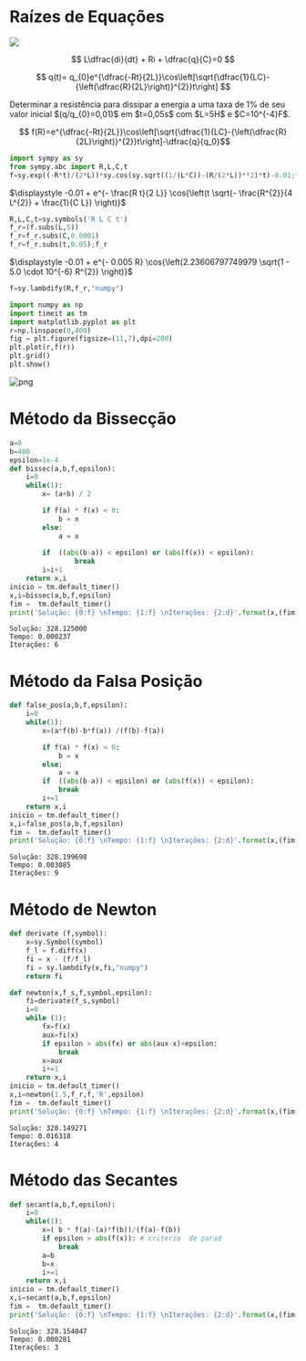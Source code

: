 <h1> Raízes de Equações</h1>

<img src="Circuito.png" >

$$ L\dfrac{di}{dt} + Ri + \dfrac{q}{C}=0 $$

$$ q(t)= q_{0}e^{\dfrac{-Rt}{2L}}\cos\left[\sqrt{\dfrac{1}{LC}-{\left(\dfrac{R}{2L}\right)}^{2}}t\right] $$

<p>Determinar a resistência para dissipar a energia a uma taxa de 1% de seu valor inicial $(q/q_{0}=0,01)$ em $t=0,05s$ com $L=5H$ e $C=10^{-4}F$.</p>

$$ f(R)=e^{\dfrac{-Rt}{2L}}\cos\left[\sqrt{\dfrac{1}{LC}-{\left(\dfrac{R}{2L}\right)}^{2}}t\right]-\dfrac{q}{q_0}$$


```python
import sympy as sy
from sympy.abc import R,L,C,t
f=sy.exp((-R*t)/(2*L))*sy.cos(sy.sqrt((1/(L*C))-(R/(2*L))**2)*t)-0.01;f
```




$\displaystyle -0.01 + e^{- \frac{R t}{2 L}} \cos{\left(t \sqrt{- \frac{R^{2}}{4 L^{2}} + \frac{1}{C L}} \right)}$




```python
R,L,C,t=sy.symbols('R L C t')
f_r=(f.subs(L,5))
f_r=f_r.subs(C,0.0001)
f_r=f_r.subs(t,0.05);f_r
```




$\displaystyle -0.01 + e^{- 0.005 R} \cos{\left(2.23606797749979 \sqrt{1 - 5.0 \cdot 10^{-6} R^{2}} \right)}$




```python
f=sy.lambdify(R,f_r,"numpy")
```


```python
import numpy as np
import timeit as tm
import matplotlib.pyplot as plt
r=np.linspace(0,400)
fig = plt.figure(figsize=(11,7),dpi=200)
plt.plot(r,f(r))
plt.grid()
plt.show()
```


![png](output_9_0.png)


<h1> Método da Bissecção</h1>


```python
a=0
b=400
epsilon=1e-4
def bissec(a,b,f,epsilon):
    i=0
    while(1):
        x= (a+b) / 2 

        if f(a) * f(x) < 0:
            b = x
        else:
            a = x
        
        if  ((abs(b-a)) < epsilon) or (abs(f(x)) < epsilon):
                break
        i=i+1
    return x,i
inicio = tm.default_timer()
x,i=bissec(a,b,f,epsilon)
fim =  tm.default_timer()
print('Solução: {0:f} \nTempo: {1:f} \nIterações: {2:d}'.format(x,(fim-inicio),i))
```

    Solução: 328.125000 
    Tempo: 0.000237 
    Iterações: 6


<h1> Método da Falsa Posição</h1>


```python
def false_pos(a,b,f,epsilon):
    i=0
    while(1): 
        x=(a*f(b)-b*f(a)) /(f(b)-f(a)) 

        if f(a) * f(x) < 0:
            b = x
        else:
            a = x
        if  ((abs(b-a)) < epsilon) or (abs(f(x)) < epsilon): 
            break
        i+=1   
    return x,i
inicio = tm.default_timer()
x,i=false_pos(a,b,f,epsilon)
fim =  tm.default_timer()
print('Solução: {0:f} \nTempo: {1:f} \nIterações: {2:d}'.format(x,(fim-inicio),i))
```

    Solução: 328.199698 
    Tempo: 0.003085 
    Iterações: 9


<h1> Método de Newton</h1>


```python
def derivate (f,symbol):
    x=sy.Symbol(symbol)
    f_l = f.diff(x)
    fi = x - (f/f_l)
    fi = sy.lambdify(x,fi,"numpy") 
    return fi
```


```python
def newton(x,f_s,f,symbol,epsilon):
    fi=derivate(f_s,symbol)
    i=0
    while (1):
        fx=f(x)
        aux=fi(x)
        if epsilon > abs(fx) or abs(aux-x)<epsilon:
            break
        x=aux
        i+=1
    return x,i
inicio = tm.default_timer()
x,i=newton(1.5,f_r,f,'R',epsilon)
fim =  tm.default_timer()
print('Solução: {0:f} \nTempo: {1:f} \nIterações: {2:d}'.format(x,(fim-inicio),i))
```

    Solução: 328.149271 
    Tempo: 0.016318 
    Iterações: 4


<h1> Método das Secantes</h1>


```python
def secant(a,b,f,epsilon):
    i=0
    while(1):
        x=( b * f(a)-(a)*f(b))/(f(a)-f(b))
        if epsilon > abs(f(x)): # criterio  de parad
            break
        a=b
        b=x
        i+=1
    return x,i
inicio = tm.default_timer()
x,i=secant(a,b,f,epsilon)
fim =  tm.default_timer()
print('Solução: {0:f} \nTempo: {1:f} \nIterações: {2:d}'.format(x,(fim-inicio),i))
```

    Solução: 328.154047 
    Tempo: 0.000281 
    Iterações: 3

